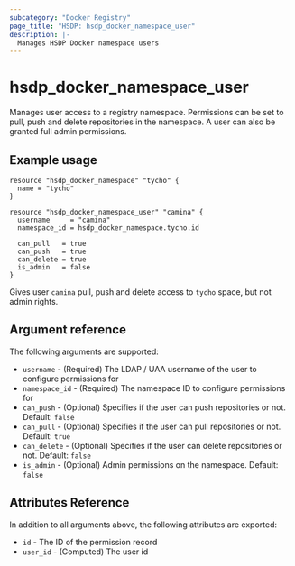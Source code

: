 ```yaml
---
subcategory: "Docker Registry"
page_title: "HSDP: hsdp_docker_namespace_user"
description: |-
  Manages HSDP Docker namespace users
---
```


# hsdp_docker_namespace_user

Manages user access to a registry namespace. Permissions can be set to pull, push and delete repositories
in the namespace. A user can also be granted full admin permissions.

## Example usage

```hcl
resource "hsdp_docker_namespace" "tycho" {
  name = "tycho"
}

resource "hsdp_docker_namespace_user" "camina" {
  username     = "camina"
  namespace_id = hsdp_docker_namespace.tycho.id
  
  can_pull   = true
  can_push   = true
  can_delete = true
  is_admin   = false
}
```

Gives user `camina` pull, push and delete access to `tycho` space, but not admin rights.

## Argument reference

The following arguments are supported:

* `username` - (Required) The LDAP / UAA username of the user to configure permissions for
* `namespace_id` - (Required) The namespace ID to configure permissions for
* `can_push` - (Optional) Specifies if the user can push repositories or not. Default: `false`
* `can_pull` - (Optional) Specifies if the user can pull repositories or not. Default: `true`
* `can_delete` - (Optional) Specifies if the user can delete repositories or not. Default: `false`
* `is_admin` - (Optional) Admin permissions on the namespace. Default: `false`

## Attributes Reference

In addition to all arguments above, the following attributes are exported:

* `id` - The ID of the permission record
* `user_id` - (Computed) The user id
